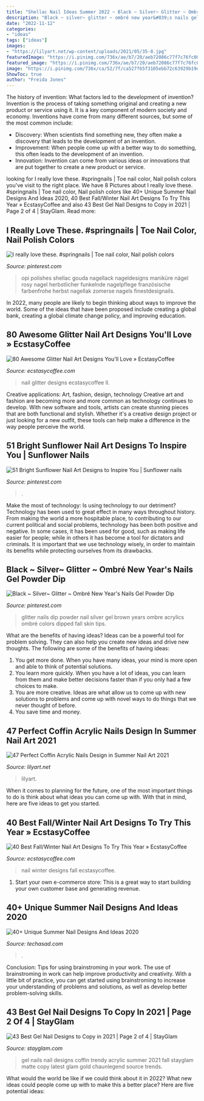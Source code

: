 ```yaml
---
title: "Shellac Nail Ideas Summer 2022 ~ Black ~ Silver~ Glitter ~ Ombré New Year&#039;s Nails Gel Powder Dip"
description: "Black ~ silver~ glitter ~ ombré new year&#039;s nails gel powder dip"
date: "2022-11-12"
categories:
- "ideas"
tags: ["ideas"]
images:
- "https://lilyart.net/wp-content/uploads/2021/05/35-8.jpg"
featuredImage: "https://i.pinimg.com/736x/ae/b7/20/aeb72086c77f7c76fc00dc94ef3b9cfb.jpg"
featured_image: "https://i.pinimg.com/736x/ae/b7/20/aeb72086c77f7c76fc00dc94ef3b9cfb.jpg"
image: "https://i.pinimg.com/736x/ca/52/7f/ca527f65f3105ebb72c63929b19d5b9f.jpg"
ShowToc: true
author: "Freida Jones"
---
```



The history of invention: What factors led to the development of invention?
Invention is the process of taking something original and creating a new product or service using it. It is a key component of modern society and economy. Inventions have come from many different sources, but some of the most common include: 
- Discovery: When scientists find something new, they often make a discovery that leads to the development of an invention. 
- Improvement: When people come up with a better way to do something, this often leads to the development of an invention. 
- Innovation: Invention can come from various ideas or innovations that are put together to create a new product or service.

	

		
looking for I really love these. #springnails | Toe nail color, Nail polish colors you've visit to the right place. We have 8 Pictures about I really love these. #springnails | Toe nail color, Nail polish colors like 40+ Unique Summer Nail Designs And Ideas 2020, 40 Best Fall/Winter Nail Art Designs To Try This Year » EcstasyCoffee and also 43 Best Gel Nail Designs to Copy in 2021 | Page 2 of 4 | StayGlam. Read more:
		
    
## I Really Love These. #springnails | Toe Nail Color, Nail Polish Colors

<img loading=lazy src="https://i.pinimg.com/736x/ca/52/7f/ca527f65f3105ebb72c63929b19d5b9f.jpg" onerror="this.onerror=null;this.src='https://tse4.mm.bing.net/th?id=OIP.shahd4S3SO_a_dBDdOEz1AAAAA&amp;pid=15.1';" alt="I really love these. #springnails | Toe nail color, Nail polish colors">

_Source: pinterest.com_

>opi polishes shellac gouda nagellack nageldesigns maniküre nägel rosy nagel herbstlicher funkelnde nagelpflege französische farbenfrohe herbst nagellak zomerse nagels finestdesignails. 

	

In 2022, many people are likely to begin thinking about ways to improve the world. Some of the ideas that have been proposed include creating a global bank, creating a global climate change policy, and improving education.

    
## 80 Awesome Glitter Nail Art Designs You&#039;ll Love » EcstasyCoffee

<img loading=lazy src="https://i0.wp.com/www.ecstasycoffee.com/wp-content/uploads/2016/11/Glitter-Nail-Designs-Ideas5.jpg?resize=564%2C564" onerror="this.onerror=null;this.src='https://tse1.mm.bing.net/th?id=OIP.9dIA12iHGQxtON-LdzPobAHaHa&amp;pid=15.1';" alt="80 Awesome Glitter Nail Art Designs You&#039;ll Love » EcstasyCoffee">

_Source: ecstasycoffee.com_

>nail glitter designs ecstasycoffee ll. 

	

Creative applications: Art, fashion, design, technology
Creative art and fashion are becoming more and more common as technology continues to develop. With new software and tools, artists can create stunning pieces that are both functional and stylish. Whether it's a creative design project or just looking for a new outfit, these tools can help make a difference in the way people perceive the world.

    
## 51 Bright Sunflower Nail Art Designs To Inspire You | Sunflower Nails

<img loading=lazy src="https://i.pinimg.com/736x/ae/b7/20/aeb72086c77f7c76fc00dc94ef3b9cfb.jpg" onerror="this.onerror=null;this.src='https://tse1.mm.bing.net/th?id=OIP.HEeeyotAFftWZHfAZNmCnAHaJu&amp;pid=15.1';" alt="51 Bright Sunflower Nail Art Designs to Inspire You | Sunflower nails">

_Source: pinterest.com_

>. 

	

Make the most of technology: Is using technology to our detriment?
Technology has been used to great effect in many ways throughout history. From making the world a more hospitable place, to contributing to our current political and social problems, technology has been both positive and negative. In some cases, it has been used for good, such as making life easier for people; while in others it has become a tool for dictators and criminals. It is important that we use technology wisely, in order to maintain its benefits while protecting ourselves from its drawbacks.

    
## Black ~ Silver~ Glitter ~ Ombré New Year&#039;s Nails Gel Powder Dip

<img loading=lazy src="https://i.pinimg.com/736x/f2/4a/e9/f24ae9f9b1746dcde20926896c6b0b88.jpg" onerror="this.onerror=null;this.src='https://tse2.mm.bing.net/th?id=OIP.UIooUYKwue-fkc2GFmAurgHaJ3&amp;pid=15.1';" alt="Black ~ Silver~ Glitter ~ Ombré New Year&#039;s Nails Gel Powder Dip">

_Source: pinterest.com_

>glitter nails dip powder nail silver gel brown years ombre acrylics ombré colors dipped fall skin tips. 

	

What are the benefits of having ideas?
Ideas can be a powerful tool for problem solving. They can also help you create new ideas and drive new thoughts. The following are some of the benefits of having ideas: 
1. You get more done. When you have many ideas, your mind is more open and able to think of potential solutions. 
2. You learn more quickly. When you have a lot of ideas, you can learn from them and make better decisions faster than if you only had a few choices to make. 
3. You are more creative. Ideas are what allow us to come up with new solutions to problems and come up with novel ways to do things that we never thought of before. 
4. You save time and money.

    
## 47 Perfect Coffin Acrylic Nails Design In Summer Nail Art 2021

<img loading=lazy src="https://lilyart.net/wp-content/uploads/2021/05/35-8.jpg" onerror="this.onerror=null;this.src='https://tse1.mm.bing.net/th?id=OIP.EWu7oBFDVrZaeql9AIDcGwHaLH&amp;pid=15.1';" alt="47 Perfect Coffin Acrylic Nails Design in Summer Nail Art 2021">

_Source: lilyart.net_

>lilyart. 

	

When it comes to planning for the future, one of the most important things to do is think about what ideas you can come up with. With that in mind, here are five ideas to get you started. 

    
## 40 Best Fall/Winter Nail Art Designs To Try This Year » EcstasyCoffee

<img loading=lazy src="https://i2.wp.com/www.ecstasycoffee.com/wp-content/uploads/2016/10/Winter-Nail-Art.jpg" onerror="this.onerror=null;this.src='https://tse3.mm.bing.net/th?id=OIP.-Blq0VvvEZrgjIAOTGqbqwHaLH&amp;pid=15.1';" alt="40 Best Fall/Winter Nail Art Designs To Try This Year » EcstasyCoffee">

_Source: ecstasycoffee.com_

>nail winter designs fall ecstasycoffee. 

	

1. Start your own e-commerce store: This is a great way to start building your own customer base and generating revenue.

    
## 40+ Unique Summer Nail Designs And Ideas 2020

<img loading=lazy src="https://www.techasad.com/wp-content/uploads/Summer-Nail-Designs-2020-8.jpg" onerror="this.onerror=null;this.src='https://tse3.mm.bing.net/th?id=OIP.ClCiBxP-IlKinRlxwLEP-QHaHV&amp;pid=15.1';" alt="40+ Unique Summer Nail Designs And Ideas 2020">

_Source: techasad.com_

>. 

	

Conclusion: Tips for using brainstroming in your work.
The use of brainstroming in work can help improve productivity and creativity. With a little bit of practice, you can get started using brainstroming to increase your understanding of problems and solutions, as well as develop better problem-solving skills.

    
## 43 Best Gel Nail Designs To Copy In 2021 | Page 2 Of 4 | StayGlam

<img loading=lazy src="https://stayglam.com/wp-content/uploads/2018/12/Glam-Gel-Nails.jpg" onerror="this.onerror=null;this.src='https://tse2.mm.bing.net/th?id=OIP.BQWju9TqK6xxseVl_bx--gHaHa&amp;pid=15.1';" alt="43 Best Gel Nail Designs to Copy in 2021 | Page 2 of 4 | StayGlam">

_Source: stayglam.com_

>gel nails nail designs coffin trendy acrylic summer 2021 fall stayglam matte copy latest glam gold chaunlegend source trends. 

	

What would the world be like if we could think about it in 2022? What new ideas could people come up with to make this a better place? Here are five potential ideas:


